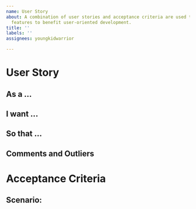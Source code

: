 ```yaml
---
name: User Story
about: A combination of user stories and acceptance criteria are used to outline atomic
  features to benefit user-oriented development.
title: ''
labels: ''
assignees: youngkidwarrior

---
```


<!--SCRUM? --!>
<!-- SCRUM uses user stories as the building blocks to create large complicated systems. A user story can be constructed in 3 parts (As, I want, and So that). Acceptance criteria outline the concrete technical requirements to make the changes outlined by the user story. Acceptance criteria outline the concrete technical requirements to make the changes outlined by the user story. -->

# User Story
<!-- A user story looks at the problem from the user's perspective. Define the user, define the feature, and define the feature. If the problem does not fit the scope of a specific user (common in backend work) please explain why in the section below  -->

<!-- Example:
> *As a* website user
> *I want* to able to submit feedback
> *So that* the website owners can consider my opinion or concern during future website updates
-->

## As a ...


## I want ...


## So that ...




## Comments and Outliers 


# Acceptance Criteria
<!-- Acceptance Criteria outline the technical requirements. Ask yourself, "What needs to exist in my environment to accomplish the user story. If you find the acceptance criteria getting large, It may be beneficial to split up the issue into multiple smaller issues. -->

<!--Example:

 Given I’m in a role of logged-in or guest user
> When I open the Feedback page
> Then the system shows me the Submit Feedback form containing “Email”,“Name” and “Comment” fields which are required
> When I fill in the “Email” field with a valid email address
> And I fill in the “Name” field with my name
> And I fill in the “Comment” field with my comment
> And I click the “Submit Feedback” button
> Then the system submits my feedback
> And the system shows the “You’ve successfully submitted your feedback” flash message
> And the system clears the fields of the Submit Feedback form” -->

## Scenario:
